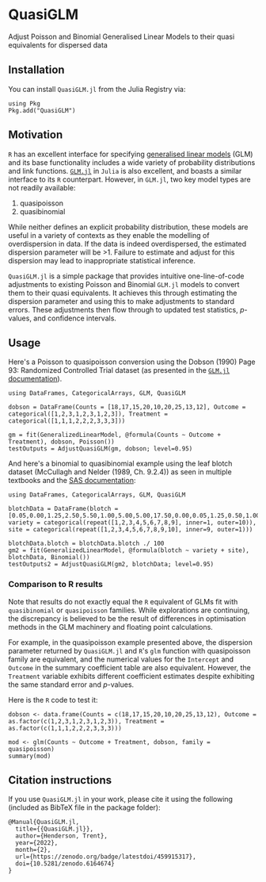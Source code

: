 # QuasiGLM

Adjust Poisson and Binomial Generalised Linear Models to their quasi equivalents for dispersed data

## Installation

You can install `QuasiGLM.jl` from the Julia Registry via:

```
using Pkg
Pkg.add("QuasiGLM")
```

## Motivation

`R` has an excellent interface for specifying [generalised linear models](https://en.wikipedia.org/wiki/Generalized_linear_model) (GLM) and its base functionality includes a wide variety of probability distributions and link functions. [`GLM.jl`](https://juliastats.org/GLM.jl/v0.11/) in `Julia` is also excellent, and boasts a similar interface to its `R` counterpart. However, in `GLM.jl`, two key model types are not readily available:

1. quasipoisson
2. quasibinomial

While neither defines an explicit probability distribution, these models are useful in a variety of contexts as they enable the modelling of overdispersion in data. If the data is indeed overdispersed, the estimated dispersion parameter will be >1. Failure to estimate and adjust for this dispersion may lead to inappropriate statistical inference.

`QuasiGLM.jl` is a simple package that provides intuitive one-line-of-code adjustments to existing Poisson and Binomial `GLM.jl` models to convert them to their quasi equivalents. It achieves this through estimating the dispersion parameter and using this to make adjustments to standard errors. These adjustments then flow through to updated test statistics, *p*-values, and confidence intervals.

## Usage

Here's a Poisson to quasipoisson conversion using the Dobson (1990) Page 93: Randomized Controlled Trial dataset (as presented in the [`GLM.jl` documentation](https://juliastats.org/GLM.jl/v0.11/#Fitting-GLM-models-1)).

```
using DataFrames, CategoricalArrays, GLM, QuasiGLM

dobson = DataFrame(Counts = [18,17,15,20,10,20,25,13,12], Outcome = categorical([1,2,3,1,2,3,1,2,3]), Treatment = categorical([1,1,1,2,2,2,3,3,3]))

gm = fit(GeneralizedLinearModel, @formula(Counts ~ Outcome + Treatment), dobson, Poisson())
testOutputs = AdjustQuasiGLM(gm, dobson; level=0.95)
```

And here's a binomial to quasibinomial example using the leaf blotch dataset (McCullagh and Nelder (1989, Ch. 9.2.4)) as seen in multiple textbooks and the [SAS documentation](https://support.sas.com/documentation/cdl/en/statug/63033/HTML/default/viewer.htm#statug_glimmix_sect016.htm):

```
using DataFrames, CategoricalArrays, GLM, QuasiGLM
    
blotchData = DataFrame(blotch = [0.05,0.00,1.25,2.50,5.50,1.00,5.00,5.00,17.50,0.00,0.05,1.25,0.50,1.00,5.00,0.10,10.00,25.00,0.00,0.05,2.50,0.01,6.00,5.00,5.00,5.00,42.50,0.10,0.30,16.60,3.00,1.10,5.00,5.00,5.00,50.00,0.25,0.75,2.50,2.50,2.50,5.00,50.00,25.00,37.50,0.05,0.30,2.50,0.01,8.00,5.00,10.00,75.00,95.00,0.50,3.00,0.00,25.00,16.50,10.00,50.00,50.00,62.50,1.30,7.50,20.00,55.00,29.50,5.00,25.00,75.00,95.00,1.50,1.00,37.50,5.00,20.00,50.00,50.00,75.00,95.00,1.50,12.70,26.25,40.00,43.50,75.00,75.00,75.00,95.00], variety = categorical(repeat([1,2,3,4,5,6,7,8,9], inner=1, outer=10)), site = categorical(repeat([1,2,3,4,5,6,7,8,9,10], inner=9, outer=1)))
    
blotchData.blotch = blotchData.blotch ./ 100
gm2 = fit(GeneralizedLinearModel, @formula(blotch ~ variety + site), blotchData, Binomial())
testOutputs2 = AdjustQuasiGLM(gm2, blotchData; level=0.95)
```

### Comparison to R results

Note that results do not exactly equal the `R` equivalent of GLMs fit with `quasibinomial` or `quasipoisson` families. While explorations are continuing, the discrepancy is believed to be the result of differences in optimisation methods in the GLM machinery and floating point calculations.

For example, in the quasipoisson example presented above, the dispersion parameter returned by `QuasiGLM.jl` and `R`'s `glm` function with quasipoisson family are equivalent, and the numerical values for the `Intercept` and `Outcome` in the summary coefficient table are also equivalent. However, the `Treatment` variable exhibits different coefficient estimates despite exhibiting the same standard error and *p*-values.

Here is the `R` code to test it:

```
dobson <- data.frame(Counts = c(18,17,15,20,10,20,25,13,12), Outcome = as.factor(c(1,2,3,1,2,3,1,2,3)), Treatment = as.factor(c(1,1,1,2,2,2,3,3,3)))

mod <- glm(Counts ~ Outcome + Treatment, dobson, family = quasipoisson)
summary(mod)
```

## Citation instructions

If you use `QuasiGLM.jl` in your work, please cite it using the following (included as BibTeX file in the package folder):

```
@Manual{QuasiGLM.jl,
  title={{QuasiGLM.jl}},
  author={Henderson, Trent},
  year={2022},
  month={2},
  url={https://zenodo.org/badge/latestdoi/459915317},
  doi={10.5281/zenodo.6164674}
}
```
